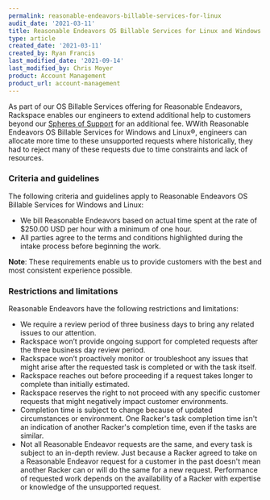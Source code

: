 ```yaml
---
permalink: reasonable-endeavors-billable-services-for-linux
audit_date: '2021-03-11'
title: Reasonable Endeavors OS Billable Services for Linux and Windows
type: article
created_date: '2021-03-11'
created_by: Ryan Francis
last_modified_date: '2021-09-14'
last_modified_by: Chris Moyer
product: Account Management
product_url: account-management
---
```


As part of our OS Billable Services offering for Reasonable Endeavors, Rackspace
enables our engineers to extend additional help to customers beyond our
[Spheres of Support](https://docs.rackspace.com/support/how-to/linux-spheres-of-support-for-dedicated-and-managed-ops)
for an additional fee. WWith Reasonable Endeavors OS Billable Services for Windows and Linux®, engineers can allocate more time to these unsupported requests where historically, they had to reject many of these requests due to time constraints and lack of resources.

### Criteria and guidelines

The following criteria and guidelines apply to Reasonable Endeavors OS Billable Services
for Windows and Linux:

* We bill Reasonable Endeavors based on actual time spent at the rate of $250.00 USD per
  hour with a minimum of one hour.
* All parties agree to the terms and conditions highlighted during the intake process
  before beginning the work.

**Note**: These requirements enable us to provide customers with the best and most
consistent experience possible.

### Restrictions and limitations

Reasonable Endeavors have the following restrictions and limitations:

* We require a review period of three business days to bring any related issues to our
  attention.
* Rackspace won’t provide ongoing support for completed requests after the three business
  day review period.
* Rackspace won’t proactively monitor or troubleshoot any issues that might arise after
  the requested task is completed or with the task itself.
* Rackspace reaches out before proceeding if a request takes longer to complete than
  initially estimated.
* Rackspace reserves the right to not proceed with any specific customer requests that
  might negatively impact customer environments.
* Completion time is subject to change because of updated circumstances or environment.
  One Racker's task completion time isn't an indication of another Racker's completion
  time, even if the tasks are similar.
* Not all Reasonable Endeavor requests are the same, and every task is subject to an
  in-depth review. Just because a Racker agreed to take on a Reasonable Endeavor request
  for a customer in the past doesn't mean another Racker can or will do the same for a
  new request. Performance of requested work depends on the availability of a Racker with
  expertise or knowledge of the unsupported request.
